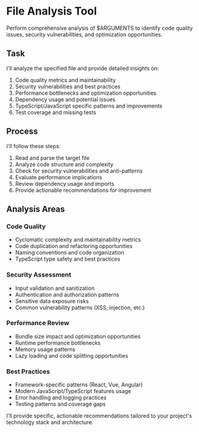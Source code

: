# File Analysis Tool

Perform comprehensive analysis of $ARGUMENTS to identify code quality issues, security vulnerabilities, and optimization opportunities.

## Task

I'll analyze the specified file and provide detailed insights on:

1. Code quality metrics and maintainability
2. Security vulnerabilities and best practices
3. Performance bottlenecks and optimization opportunities
4. Dependency usage and potential issues
5. TypeScript/JavaScript specific patterns and improvements
6. Test coverage and missing tests

## Process

I'll follow these steps:

1. Read and parse the target file
2. Analyze code structure and complexity
3. Check for security vulnerabilities and anti-patterns
4. Evaluate performance implications
5. Review dependency usage and imports
6. Provide actionable recommendations for improvement

## Analysis Areas

### Code Quality
- Cyclomatic complexity and maintainability metrics
- Code duplication and refactoring opportunities
- Naming conventions and code organization
- TypeScript type safety and best practices

### Security Assessment
- Input validation and sanitization
- Authentication and authorization patterns
- Sensitive data exposure risks
- Common vulnerability patterns (XSS, injection, etc.)

### Performance Review
- Bundle size impact and optimization opportunities
- Runtime performance bottlenecks
- Memory usage patterns
- Lazy loading and code splitting opportunities

### Best Practices
- Framework-specific patterns (React, Vue, Angular)
- Modern JavaScript/TypeScript features usage
- Error handling and logging practices
- Testing patterns and coverage gaps

I'll provide specific, actionable recommendations tailored to your project's technology stack and architecture.
